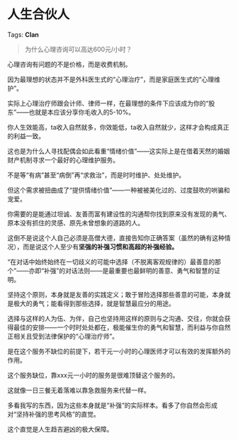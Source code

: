 # 人生合伙人

Tags: **Clan**

> 为什么心理咨询可以高达600元/小时？



心理咨询有问题的不是价格，而是收费机制。

因为最理想的状态并不是外科医生式的“心理治疗”，而是家庭医生式的“心理维护”。

实际上心理治疗师跟会计师、律师一样，在最理想的条件下应该成为你的“股东”——也就是本应该分享你毛收入的5-10%。

你人生效能高，ta收入自然就多，你效能低，ta收入自然就少，这样才会构成真正的利益一致。

这也是为什么人寻找配偶会如此看重“情绪价值”——这实际上是在借着天然的婚姻财产机制寻求一个最好的心理维护服务。

不是等“有病”甚至“病倒”再“求救治”，而是时时维护、处处维护。

但这个需求被扭曲成了“提供情绪价值”——一种被被美化过的、过度鼓吹的哄骗和宠爱。

你需要的是能通过坦诚、友善而富有建设性的沟通帮你找到原来没有发现的勇气、原本没有抓住的灵感、原先未曾想象的道路的人。

这倒不是说这个人自己必须是高僧大德，直接告知你正确答案（虽然的确有这种情况），而是说这个人至少有**坚强的补强习惯和高超的补强经验。**

“在对话中始终始终在一切歧义的可能中选择（不脱离客观规律的）最善意的那个”——亦即“补强”的对话法则——是最重要也最鲜明的善意、勇气和智慧的证明。

坚持这个原则，本身就是友善的实践定义；敢于冒险选择那些善意的可能，本身就是极大的勇气；能看得到那些选择，就是智慧最应分的用途。

选择与这样的人为伍、为伴，自己也坚持用这样的原则与之沟通、交往，你就会获得最佳的安排——一个时时处处都在，极能催生你的勇气和智慧，而利益与你自然正相关且受到法律保护的“心理治疗师”。

是在这个服务不缺位的前提下，若干元一小时的心理医师才可以有效的发挥额外的作用。

这个服务缺位，靠xxx元一小时的服务是很难顶替这个服务的。

这就像一日三餐无着落难以靠急救服务来代替一样。

多看我写的东西，因为这些本身就是“补强”的实际样本。看多了你自然会形成对“坚持补强的思考风格”的直觉。

这个直觉是人生趋吉避凶的极大保障。




